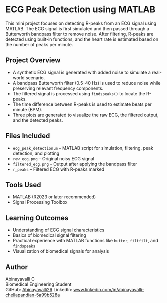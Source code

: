 # ECG Peak Detection using MATLAB

This mini project focuses on detecting R-peaks from an ECG signal using MATLAB. The ECG signal is first simulated and then passed through a Butterworth bandpass filter to remove noise. After filtering, R-peaks are detected using built-in functions, and the heart rate is estimated based on the number of peaks per minute.

## Project Overview

- A synthetic ECG signal is generated with added noise to simulate a real-world scenario.
- A bandpass Butterworth filter (0.5–40 Hz) is used to reduce noise while preserving relevant frequency components.
- The filtered signal is processed using `findspeaks()` to locate the R-peaks.
- The time difference between R-peaks is used to estimate beats per minute (BPM).
- Three plots are generated to visualize the raw ECG, the filtered output, and the detected peaks.

## Files Included

- `ecg_peak_detection.m` – MATLAB script for simulation, filtering, peak detection, and plotting
- `raw_ecg.png` – Original noisy ECG signal
- `filtered_ecg.png` – Output after applying the bandpass filter
- `r_peaks` – Filtered ECG with R-peaks marked

## Tools Used

- MATLAB (R2023 or later recommended)
- Signal Processing Toolbox

## Learning Outcomes

- Understanding of ECG signal characteristics
- Basics of biomedical signal filtering
- Practical experience with MATLAB functions like `butter`, `filtfilt`, and `findspeaks`
- Visualization of biomedical signals for analysis

## Author

Abinayavalli C  
Biomedical Engineering Student  
GitHub: [Abinayavalli26](https://github.com/Abinayavalli26)
LinkedIn: www.linkedin.com/in/abinayavalli-chellapandian-5a99b528a

